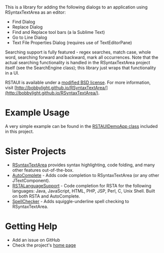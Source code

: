 This is a library for adding the following dialogs to an application using RSyntaxTextArea as an editor:

* Find Dialog
* Replace Dialog
* Find and Replace tool bars (a la Sublime Text)
* Go to Line Dialog
* Text File Properties Dialog (requires use of TextEditorPane)

Searching support is fully featured - regex searches, match case, whole word, searching forward and backward, mark all occurrences.  Note that the actual searching functionality is handled in the RSyntaxTextArea project itself (see the SearchEngine class); this library just wraps that functionality in a UI.

RSTAUI is available under a [modified BSD license](https://github.com/bobbylight/RSTAUI/blob/master/src/main/dist/RSTAUI.License.txt).  For more information, visit [http://bobbylight.github.io/RSyntaxTextArea/](http://bobbylight.github.io/RSyntaxTextArea/).

# Example Usage

A very simple example can be found in the [RSTAUIDemoApp class](https://github.com/bobbylight/RSTAUI/blob/master/src/main/java/org/fife/rsta/ui/demo/RSTAUIDemoApp.java) included in this project.

# Sister Projects

* [RSyntaxTextArea](https://github.com/bobbylight/RSyntaxTextArea) provides syntax highlighting, code folding, and many other features out-of-the-box.
* [AutoComplete](https://github.com/bobbylight/AutoComplete) - Adds code completion to RSyntaxTextArea (or any other JTextComponent).
* [RSTALanguageSupport](https://github.com/bobbylight/RSTALanguageSupport) - Code completion for RSTA for the following languages: Java, JavaScript, HTML, PHP, JSP, Perl, C, Unix Shell.  Built on both RSTA and AutoComplete.
* [SpellChecker](https://github.com/bobbylight/SpellChecker) - Adds squiggle-underline spell checking to RSyntaxTextArea.

# Getting Help

* Add an issue on GitHub
* Check the project's [home page](http://bobbylight.github.io/RSyntaxTextArea/)

